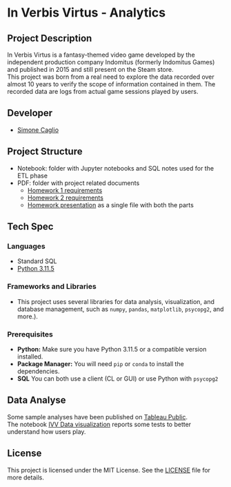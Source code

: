
# In Verbis Virtus - Analytics

## Project Description

In Verbis Virtus is a fantasy-themed video game developed by the independent production company Indomitus (formerly Indomitus Games) and published in 2015 and still present on the Steam store.  
This project was born from a real need to explore the data recorded over almost 10 years to verify the scope of information contained in them. The recorded data are logs from actual game sessions played by users.

## Developer
- [Simone Caglio](mailto:s.caglio1@campus.unimib.it)

## Project Structure
- Notebook: folder with Jupyter notebooks and SQL notes used for the ETL phase
- PDF: folder with project related documents
  - [Homework 1 requirements](./PDF/Homework_1.pdf)
  - [Homework 2 requirements](./PDF/Homework_2.pdf)
  - [Homework presentation](./PDF/Presentazione_Caglio_Manduca_RosasTorres.pdf) as a single file with both the parts

## Tech Spec

### Languages
- Standard SQL
- [Python 3.11.5](https://www.python.org/downloads/release/python-3115/)  

### Frameworks and Libraries
-  This project uses several libraries for data analysis, visualization, and database management, such as `numpy`, `pandas`, `matplotlib`, `psycopg2`, and more.).

### Prerequisites
- **Python:** Make sure you have Python 3.11.5 or a compatible version installed.
- **Package Manager:** You will need `pip` or `conda` to install the dependencies.
- **SQL** You can both use a client (CL or GUI) or use Python with `psycopg2`

## Data Analyse
Some sample analyses have been published on [Tableau Public](https://public.tableau.com/views/IVV-Analytics/Genstats).  
The notebook [IVV Data visualization](./Notebooks/IVV_Data_visualization.ipynb) reports some tests to better understand how users play.

## License
This project is licensed under the MIT License. See the [LICENSE](../LICENSE) file for more details.
